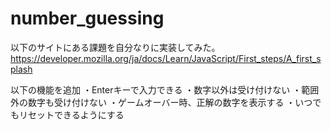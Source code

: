 # number_guessing

以下のサイトにある課題を自分なりに実装してみた。
https://developer.mozilla.org/ja/docs/Learn/JavaScript/First_steps/A_first_splash

以下の機能を追加
・Enterキーで入力できる
・数字以外は受け付けない
・範囲外の数字も受け付けない
・ゲームオーバー時、正解の数字を表示する
・いつでもリセットできるようにする
